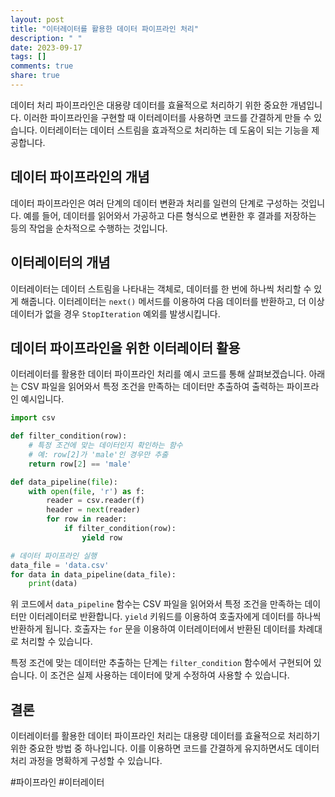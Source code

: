 ```yaml
---
layout: post
title: "이터레이터를 활용한 데이터 파이프라인 처리"
description: " "
date: 2023-09-17
tags: []
comments: true
share: true
---
```


데이터 처리 파이프라인은 대용량 데이터를 효율적으로 처리하기 위한 중요한 개념입니다. 이러한 파이프라인을 구현할 때 이터레이터를 사용하면 코드를 간결하게 만들 수 있습니다. 이터레이터는 데이터 스트림을 효과적으로 처리하는 데 도움이 되는 기능을 제공합니다.

## 데이터 파이프라인의 개념

데이터 파이프라인은 여러 단계의 데이터 변환과 처리를 일련의 단계로 구성하는 것입니다. 예를 들어, 데이터를 읽어와서 가공하고 다른 형식으로 변환한 후 결과를 저장하는 등의 작업을 순차적으로 수행하는 것입니다.

## 이터레이터의 개념

이터레이터는 데이터 스트림을 나타내는 객체로, 데이터를 한 번에 하나씩 처리할 수 있게 해줍니다. 이터레이터는 `next()` 메서드를 이용하여 다음 데이터를 반환하고, 더 이상 데이터가 없을 경우 `StopIteration` 예외를 발생시킵니다.

## 데이터 파이프라인을 위한 이터레이터 활용

이터레이터를 활용한 데이터 파이프라인 처리를 예시 코드를 통해 살펴보겠습니다. 아래는 CSV 파일을 읽어와서 특정 조건을 만족하는 데이터만 추출하여 출력하는 파이프라인 예시입니다.

```python
import csv

def filter_condition(row):
    # 특정 조건에 맞는 데이터인지 확인하는 함수
    # 예: row[2]가 'male'인 경우만 추출
    return row[2] == 'male'

def data_pipeline(file):
    with open(file, 'r') as f:
        reader = csv.reader(f)
        header = next(reader)
        for row in reader:
            if filter_condition(row):
                yield row

# 데이터 파이프라인 실행
data_file = 'data.csv'
for data in data_pipeline(data_file):
    print(data)
```

위 코드에서 `data_pipeline` 함수는 CSV 파일을 읽어와서 특정 조건을 만족하는 데이터만 이터레이터로 반환합니다. `yield` 키워드를 이용하여 호출자에게 데이터를 하나씩 반환하게 됩니다. 호출자는 `for` 문을 이용하여 이터레이터에서 반환된 데이터를 차례대로 처리할 수 있습니다.

특정 조건에 맞는 데이터만 추출하는 단계는 `filter_condition` 함수에서 구현되어 있습니다. 이 조건은 실제 사용하는 데이터에 맞게 수정하여 사용할 수 있습니다.

## 결론

이터레이터를 활용한 데이터 파이프라인 처리는 대용량 데이터를 효율적으로 처리하기 위한 중요한 방법 중 하나입니다. 이를 이용하면 코드를 간결하게 유지하면서도 데이터 처리 과정을 명확하게 구성할 수 있습니다.

#파이프라인 #이터레이터